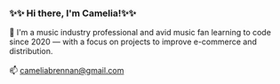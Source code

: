 ### ✨✨ Hi there, I'm Camelia!✨✨

:robot: I'm a music industry professional and avid music fan learning to code since 2020 &mdash; with a focus on projects to improve e-commerce and distribution. <br>
 <br>
📫 cameliabrennan@gmail.com

